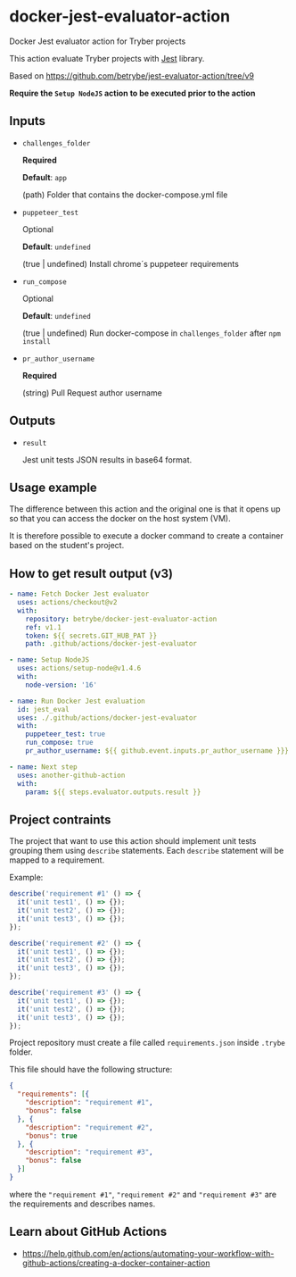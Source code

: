 # docker-jest-evaluator-action
Docker Jest evaluator action for Tryber projects

This action evaluate Tryber projects with [Jest](https://jestjs.io/) library.

Based on https://github.com/betrybe/jest-evaluator-action/tree/v9

**Require the `Setup NodeJS` action to be executed prior to the action**
## Inputs

- `challenges_folder`
    
  **Required**
  
  **Default**: `app`
    
  (path) Folder that contains the docker-compose.yml file

- `puppeteer_test`

  Optional

  **Default**: `undefined`

  (true | undefined) Install chrome´s puppeteer requirements

- `run_compose`

  Optional

  **Default**: `undefined`

  (true | undefined) Run docker-compose in `challenges_folder` after `npm install`

- `pr_author_username`

  **Required**

  (string) Pull Request author username

## Outputs

- `result`

  Jest unit tests JSON results in base64 format.

## Usage example

The difference between this action and the original one is that it opens up so that you can access the docker on the host system (VM).

It is therefore possible to execute a docker command to create a container based on the student's project.

## How to get result output (v3)
```yml
- name: Fetch Docker Jest evaluator
  uses: actions/checkout@v2
  with:
    repository: betrybe/docker-jest-evaluator-action
    ref: v1.1
    token: ${{ secrets.GIT_HUB_PAT }}
    path: .github/actions/docker-jest-evaluator

- name: Setup NodeJS
  uses: actions/setup-node@v1.4.6
  with:
    node-version: '16'

- name: Run Docker Jest evaluation
  id: jest_eval
  uses: ./.github/actions/docker-jest-evaluator
  with:
    puppeteer_test: true
    run_compose: true
    pr_author_username: ${{ github.event.inputs.pr_author_username }}}

- name: Next step
  uses: another-github-action
  with:
    param: ${{ steps.evaluator.outputs.result }}
```

## Project contraints

The project that want to use this action should implement unit tests grouping them using `describe` statements.
Each `describe` statement will be mapped to a requirement.

Example:

```javascript
describe('requirement #1' () => {
  it('unit test1', () => {});
  it('unit test2', () => {});
  it('unit test3', () => {});
});

describe('requirement #2' () => {
  it('unit test1', () => {});
  it('unit test2', () => {});
  it('unit test3', () => {});
});

describe('requirement #3' () => {
  it('unit test1', () => {});
  it('unit test2', () => {});
  it('unit test3', () => {});
});
```

Project repository must create a file called `requirements.json` inside `.trybe` folder.

This file should have the following structure:

```json
{
  "requirements": [{
    "description": "requirement #1",
    "bonus": false
  }, {
    "description": "requirement #2",
    "bonus": true
  }, {
    "description": "requirement #3",
    "bonus": false
  }]
}
```

where the `"requirement #1"`, `"requirement #2"` and `"requirement #3"` are the requirements and describes names.

## Learn about GitHub Actions

- https://help.github.com/en/actions/automating-your-workflow-with-github-actions/creating-a-docker-container-action
